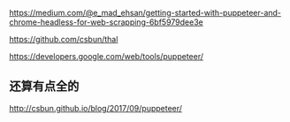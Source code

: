 

https://medium.com/@e_mad_ehsan/getting-started-with-puppeteer-and-chrome-headless-for-web-scrapping-6bf5979dee3e

https://github.com/csbun/thal

https://developers.google.com/web/tools/puppeteer/



## 还算有点全的

http://csbun.github.io/blog/2017/09/puppeteer/

